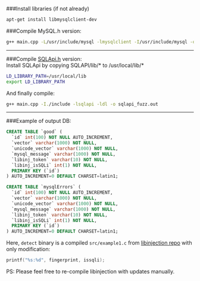 ###Install libraries (if not already)
```bash
apt-get install libmysqlclient-dev
```

###Compile MySQL.h version:  
```bash
g++ main.cpp -L/usr/include/mysql -lmysqlclient -I/usr/include/mysql -o mysql_fuzz.out 
```
***

###Compile [SQLApi.h](http://www.sqlapi.com/Download/index.html) version:    
Install SQLApi by copying SQLAPI/lib/* to /usr/local/lib/*  
```bash
LD_LIBRARY_PATH=/usr/local/lib
export LD_LIBRARY_PATH
```
And finally compile:  
```bash
g++ main.cpp -I./include -lsqlapi -ldl -o sqlapi_fuzz.out 
```
***
###Example of output DB:
```sql
CREATE TABLE `good` (
  `id` int(100) NOT NULL AUTO_INCREMENT,
  `vector` varchar(1000) NOT NULL,
  `unicode_vector` varchar(1000) NOT NULL,
  `mysql_message` varchar(1000) NOT NULL,
  `libinj_token` varchar(10) NOT NULL,
  `libinj_isSQLi` int(1) NOT NULL,
  PRIMARY KEY (`id`)
) AUTO_INCREMENT=0 DEFAULT CHARSET=latin1;

CREATE TABLE `mysqlErrors` (
  `id` int(100) NOT NULL AUTO_INCREMENT,
  `vector` varchar(1000) NOT NULL,
  `unicode_vector` varchar(1000) NOT NULL,
  `mysql_message` varchar(1000) NOT NULL,
  `libinj_token` varchar(10) NOT NULL,
  `libinj_isSQLi` int(1) NOT NULL,
  PRIMARY KEY (`id`)
) AUTO_INCREMENT=0 DEFAULT CHARSET=latin1;
```

Here, `detect` binary is a compiled `src/example1.c` from [libinjection repo](https://github.com/client9/libinjection) with only modification:
```c++
printf("%s:%d", fingerprint, issqli);
```
PS: Please feel free to re-compile libinjection with updates manually.
